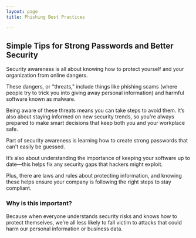 ```yaml
---
layout: page
title: Phishing Best Practices

---
```


## Simple Tips for Strong Passwords and Better Security

Security awareness is all about knowing how to protect yourself and your organization from online dangers. 

These dangers, or "threats," include things like phishing scams (where people try to trick you into giving away personal information) and harmful software known as malware. 

Being aware of these threats means you can take steps to avoid them. It’s also about staying informed on new security trends, so you're always prepared to make smart decisions that keep both you and your workplace safe.

Part of security awareness is learning how to create strong passwords that can't easily be guessed. 

It’s also about understanding the importance of keeping your software up to date—this helps fix any security gaps that hackers might exploit. 

Plus, there are laws and rules about protecting information, and knowing these helps ensure your company is following the right steps to stay compliant.

###  Why is this important? 

Because when everyone understands security risks and knows how to protect themselves, we’re all less likely to fall victim to attacks that could harm our personal information or business data.
